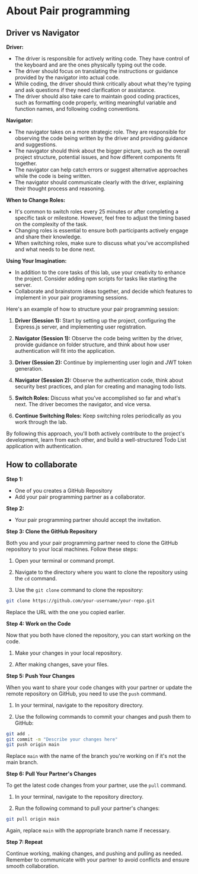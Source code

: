 # About Pair programming 

## Driver vs Navigator

**Driver:**
- The driver is responsible for actively writing code. They have control of the keyboard and are the ones physically typing out the code.
- The driver should focus on translating the instructions or guidance provided by the navigator into actual code.
- While coding, the driver should think critically about what they're typing and ask questions if they need clarification or assistance.
- The driver should also take care to maintain good coding practices, such as formatting code properly, writing meaningful variable and function names, and following coding conventions.

**Navigator:**
- The navigator takes on a more strategic role. They are responsible for observing the code being written by the driver and providing guidance and suggestions.
- The navigator should think about the bigger picture, such as the overall project structure, potential issues, and how different components fit together.
- The navigator can help catch errors or suggest alternative approaches while the code is being written.
- The navigator should communicate clearly with the driver, explaining their thought process and reasoning.

**When to Change Roles:**
- It's common to switch roles every 25 minutes or after completing a specific task or milestone. However, feel free to adjust the timing based on the complexity of the task.
- Changing roles is essential to ensure both participants actively engage and share their knowledge.
- When switching roles, make sure to discuss what you've accomplished and what needs to be done next.

**Using Your Imagination:**
- In addition to the core tasks of this lab, use your creativity to enhance the project. Consider adding npm scripts for tasks like starting the server.
- Collaborate and brainstorm ideas together, and decide which features to implement in your pair programming sessions.

Here's an example of how to structure your pair programming session:

1. **Driver (Session 1):** Start by setting up the project, configuring the Express.js server, and implementing user registration.

2. **Navigator (Session 1):** Observe the code being written by the driver, provide guidance on folder structure, and think about how user authentication will fit into the application.

3. **Driver (Session 2):** Continue by implementing user login and JWT token generation.

4. **Navigator (Session 2):** Observe the authentication code, think about security best practices, and plan for creating and managing todo lists.

5. **Switch Roles:** Discuss what you've accomplished so far and what's next. The driver becomes the navigator, and vice versa.

6. **Continue Switching Roles:** Keep switching roles periodically as you work through the lab.

By following this approach, you'll both actively contribute to the project's development, learn from each other, and build a well-structured Todo List application with authentication.

## How to collaborate

**Step 1:** 
- One of you creates a GitHub Repository
- Add your pair programming partner as a collaborator. 

**Step 2:**

- Your pair programming partner should accept the invitation.

**Step 3: Clone the GitHub Repository**

Both you and your pair programming partner need to clone the GitHub repository to your local machines. Follow these steps:

1. Open your terminal or command prompt.

2. Navigate to the directory where you want to clone the repository using the `cd` command.

3. Use the `git clone` command to clone the repository:

```bash
git clone https://github.com/your-username/your-repo.git
```

Replace the URL with the one you copied earlier.

**Step 4: Work on the Code**

Now that you both have cloned the repository, you can start working on the code.

1. Make your changes in your local repository.

2. After making changes, save your files.

**Step 5: Push Your Changes**

When you want to share your code changes with your partner or update the remote repository on GitHub, you need to use the `push` command.

1. In your terminal, navigate to the repository directory.

2. Use the following commands to commit your changes and push them to GitHub:

```bash
git add .
git commit -m "Describe your changes here"
git push origin main
```

Replace `main` with the name of the branch you're working on if it's not the main branch.

**Step 6: Pull Your Partner's Changes**

To get the latest code changes from your partner, use the `pull` command.

1. In your terminal, navigate to the repository directory.

2. Run the following command to pull your partner's changes:

```bash
git pull origin main
```

Again, replace `main` with the appropriate branch name if necessary.

**Step 7: Repeat**

Continue working, making changes, and pushing and pulling as needed. Remember to communicate with your partner to avoid conflicts and ensure smooth collaboration.
